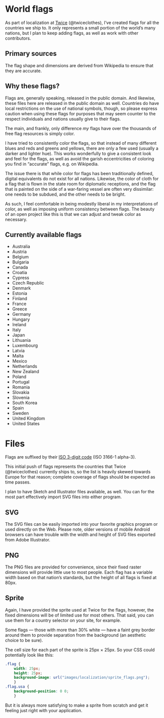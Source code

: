 # World flags

As part of localization at <a href="https://github.com/twiceclothes">Twice</a> (@twiceclothes), I&rsquo;ve created flags for all the countries we ship to. It only represents a small portion of the world&rsquo;s many nations, but I plan to keep adding flags, as well as work with other contributors.

## Primary sources

The flag shape and dimensions are derived from Wikipedia to ensure that they are accurate.

## Why these flags?

Flags are, generally speaking, released in the public domain. And likewise, these files here are released in the public domain as well. 
Countries do have local restrictions on the use of national symbols, though, so please express caution when using these flags for purposes that may seem counter to the respect individuals and nations usually give to their flags.

The main, and frankly, only difference *my* flags have over the thousands of free flag resources is simply color.

I have tried to consistently color the flags, so that instead of many different blues and reds and greens and yellows, there are only a few used (usually a darker and lighter hue).
This works wonderfully to give a consistent look and feel for the flags, as well as avoid the garish eccentricities of coloring you find in &ldquo;accurate&rdquo; flags, e.g. on Wikipedia.

The issue there is that while color for flags has been traditionally defined, digital equivalents do not exist for all nations.
Likewise, the color of cloth for a flag that is flown in the state room for diplomatic receptions, and the flag that is painted on the side of a war-faring vessel are often very dissimilar: one needs to be subdued, and the other needs to be bright.

As such, I feel comfortable in being modestly liberal in my interpretations of color, as well as imposing uniform consistency between flags. The beauty of an open project like this is that we can adjust and tweak color as necessary.

## Currently available flags

* Australia
* Austria
* Belgium
* Bulgaria
* Canada
* Croatia
* Cypress
* Czech Republic
* Denmark
* Estonia
* Finland
* France
* Greece
* Germany
* Hungary
* Ireland
* Italy
* Japan
* Lithuania
* Luxembourg
* Latvia
* Malta
* Mexico
* Netherlands
* New Zealand
* Poland
* Portugal
* Romania
* Slovakia
* Slovenia
* South Korea
* Spain
* Sweden
* United Kingdom
* United States

# Files

Flags are suffixed by their <a href="https://en.wikipedia.org/wiki/ISO_3166-1_alpha-3">ISO 3-digit code</a> (ISO 3166-1 alpha-3).

This initial push of flags represents the countries that Twice (@twiceclothes) currently ships to, so the list is heavily skewed towards Europe for that reason; complete coverage of flags should be expected as time passes.

I plan to have Sketch and Illustrator files available, as well. You can for the most part effectively import SVG files into either program.

## SVG

The SVG files can be easily imported into your favorite graphics program or used directly on the Web. Please note, older versions of mobile Android browsers can have trouble with the width and height of SVG files exported from Adobe Illustrator.

## PNG

The PNG files are provided for convenience, since their fixed raster dimensions will provide little use to most people. Each flag has a variable width based on that nation&rsquo;s standards, but the height of all flags is fixed at 80px.

## Sprite

Again, I have provided the sprite used at Twice for the flags, however, the fixed dimensions will be of limited use for most others. That said, you can use them for a country selector on your site, for example.

Some flags &mdash; those with more than 30% white &mdash; have a faint grey border around them to provide separation from the background (an aesthetic choice to be sure).

The cell size for each part of the sprite is 25px &times; 25px. So your CSS could potentially look like this:

````CSS
.flag {
    width: 25px;
    height: 25px;
    background-image: url("images/localization/sprite_flags.png");
    }
.flag.usa {
    background-position: 0 0;
    }
````````

But it is always more satisfying to make a sprite from scratch and get it feeling just right with your application.
